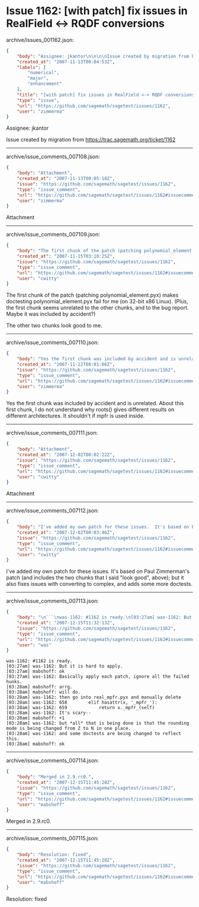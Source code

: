 # Issue 1162: [with patch] fix issues in RealField <-> RQDF conversions

archive/issues_001162.json:
```json
{
    "body": "Assignee: jkantor\n\n\n\nIssue created by migration from https://trac.sagemath.org/ticket/1162\n\n",
    "created_at": "2007-11-13T00:04:53Z",
    "labels": [
        "numerical",
        "major",
        "enhancement"
    ],
    "title": "[with patch] fix issues in RealField <-> RQDF conversions",
    "type": "issue",
    "url": "https://github.com/sagemath/sagetest/issues/1162",
    "user": "zimmerma"
}
```
Assignee: jkantor



Issue created by migration from https://trac.sagemath.org/ticket/1162





---

archive/issue_comments_007108.json:
```json
{
    "body": "Attachment",
    "created_at": "2007-11-13T00:05:18Z",
    "issue": "https://github.com/sagemath/sagetest/issues/1162",
    "type": "issue_comment",
    "url": "https://github.com/sagemath/sagetest/issues/1162#issuecomment-7108",
    "user": "zimmerma"
}
```

Attachment



---

archive/issue_comments_007109.json:
```json
{
    "body": "The first chunk of the patch (patching polynomial_element.pyx) makes doctesting polynomial_element.pyx fail for me (on 32-bit x86 Linux).  (Plus, the first chunk seems unrelated to the other chunks, and to the bug report.  Maybe it was included by accident?)\n\nThe other two chunks look good to me.",
    "created_at": "2007-11-15T03:10:25Z",
    "issue": "https://github.com/sagemath/sagetest/issues/1162",
    "type": "issue_comment",
    "url": "https://github.com/sagemath/sagetest/issues/1162#issuecomment-7109",
    "user": "cwitty"
}
```

The first chunk of the patch (patching polynomial_element.pyx) makes doctesting polynomial_element.pyx fail for me (on 32-bit x86 Linux).  (Plus, the first chunk seems unrelated to the other chunks, and to the bug report.  Maybe it was included by accident?)

The other two chunks look good to me.



---

archive/issue_comments_007110.json:
```json
{
    "body": "Yes the first chunk was included by accident and is unrelated. About this first chunk, I do not understand why\nroots() gives different results on different architectures. It shouldn't if mpfr is used inside.",
    "created_at": "2007-11-22T08:01:06Z",
    "issue": "https://github.com/sagemath/sagetest/issues/1162",
    "type": "issue_comment",
    "url": "https://github.com/sagemath/sagetest/issues/1162#issuecomment-7110",
    "user": "zimmerma"
}
```

Yes the first chunk was included by accident and is unrelated. About this first chunk, I do not understand why
roots() gives different results on different architectures. It shouldn't if mpfr is used inside.



---

archive/issue_comments_007111.json:
```json
{
    "body": "Attachment",
    "created_at": "2007-12-02T00:02:22Z",
    "issue": "https://github.com/sagemath/sagetest/issues/1162",
    "type": "issue_comment",
    "url": "https://github.com/sagemath/sagetest/issues/1162#issuecomment-7111",
    "user": "cwitty"
}
```

Attachment



---

archive/issue_comments_007112.json:
```json
{
    "body": "I've added my own patch for these issues.  It's based on Paul Zimmerman's patch (and includes the two chunks that I said \"look good\", above); but it also fixes issues with converting to complex, and adds some more doctests.",
    "created_at": "2007-12-02T00:03:46Z",
    "issue": "https://github.com/sagemath/sagetest/issues/1162",
    "type": "issue_comment",
    "url": "https://github.com/sagemath/sagetest/issues/1162#issuecomment-7112",
    "user": "cwitty"
}
```

I've added my own patch for these issues.  It's based on Paul Zimmerman's patch (and includes the two chunks that I said "look good", above); but it also fixes issues with converting to complex, and adds some more doctests.



---

archive/issue_comments_007113.json:
```json
{
    "body": "\n```\nwas-1162: #1162 is ready.\n[03:27am] was-1162: But it is hard to apply.\n[03:27am] mabshoff: ok\n[03:27am] was-1162: Basically apply each patch, ignore all the failed hunks.\n[03:28am] mabshoff: arrg.\n[03:28am] mabshoff: will do.\n[03:28am] was-1162: then go into real_mpfr.pyx and manually delete\n[03:28am] was-1162: 658        elif hasattr(x, '_mpfr_'):\n[03:28am] was-1162: 659            return x._mpfr_(self)\n[03:28am] was-1162: It's scary--\n[03:28am] mabshoff: +1\n[03:28am] was-1162: but *all* that is being done is that the rounding mode is being changed from Z to N in one place.\n[03:28am] was-1162: and some doctests are being changed to reflect this.\n[03:28am] mabshoff: ok\n```\n",
    "created_at": "2007-12-15T11:32:13Z",
    "issue": "https://github.com/sagemath/sagetest/issues/1162",
    "type": "issue_comment",
    "url": "https://github.com/sagemath/sagetest/issues/1162#issuecomment-7113",
    "user": "was"
}
```


```
was-1162: #1162 is ready.
[03:27am] was-1162: But it is hard to apply.
[03:27am] mabshoff: ok
[03:27am] was-1162: Basically apply each patch, ignore all the failed hunks.
[03:28am] mabshoff: arrg.
[03:28am] mabshoff: will do.
[03:28am] was-1162: then go into real_mpfr.pyx and manually delete
[03:28am] was-1162: 658        elif hasattr(x, '_mpfr_'):
[03:28am] was-1162: 659            return x._mpfr_(self)
[03:28am] was-1162: It's scary--
[03:28am] mabshoff: +1
[03:28am] was-1162: but *all* that is being done is that the rounding mode is being changed from Z to N in one place.
[03:28am] was-1162: and some doctests are being changed to reflect this.
[03:28am] mabshoff: ok
```




---

archive/issue_comments_007114.json:
```json
{
    "body": "Merged in 2.9.rc0.",
    "created_at": "2007-12-15T11:45:28Z",
    "issue": "https://github.com/sagemath/sagetest/issues/1162",
    "type": "issue_comment",
    "url": "https://github.com/sagemath/sagetest/issues/1162#issuecomment-7114",
    "user": "mabshoff"
}
```

Merged in 2.9.rc0.



---

archive/issue_comments_007115.json:
```json
{
    "body": "Resolution: fixed",
    "created_at": "2007-12-15T11:45:28Z",
    "issue": "https://github.com/sagemath/sagetest/issues/1162",
    "type": "issue_comment",
    "url": "https://github.com/sagemath/sagetest/issues/1162#issuecomment-7115",
    "user": "mabshoff"
}
```

Resolution: fixed
